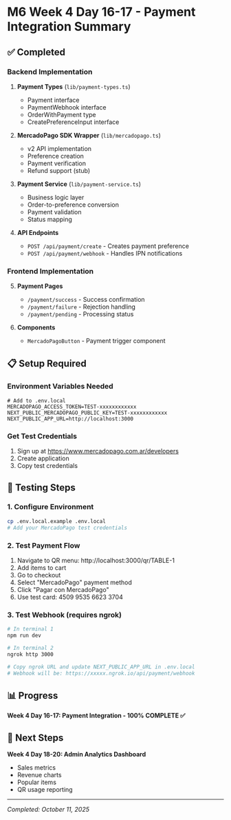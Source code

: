 # M6 Week 4 Day 16-17 - Payment Integration Summary

## ✅ Completed

### Backend Implementation
1. **Payment Types** (`lib/payment-types.ts`)
   - Payment interface
   - PaymentWebhook interface
   - OrderWithPayment type
   - CreatePreferenceInput interface

2. **MercadoPago SDK Wrapper** (`lib/mercadopago.ts`)
   - v2 API implementation
   - Preference creation
   - Payment verification
   - Refund support (stub)

3. **Payment Service** (`lib/payment-service.ts`)
   - Business logic layer
   - Order-to-preference conversion
   - Payment validation
   - Status mapping

4. **API Endpoints**
   - `POST /api/payment/create` - Creates payment preference
   - `POST /api/payment/webhook` - Handles IPN notifications

### Frontend Implementation
5. **Payment Pages**
   - `/payment/success` - Success confirmation
   - `/payment/failure` - Rejection handling
   - `/payment/pending` - Processing status

6. **Components**
   - `MercadoPagoButton` - Payment trigger component

## 📋 Setup Required

### Environment Variables Needed
```env
# Add to .env.local
MERCADOPAGO_ACCESS_TOKEN=TEST-xxxxxxxxxxxx
NEXT_PUBLIC_MERCADOPAGO_PUBLIC_KEY=TEST-xxxxxxxxxxxx
NEXT_PUBLIC_APP_URL=http://localhost:3000
```

### Get Test Credentials
1. Sign up at https://www.mercadopago.com.ar/developers
2. Create application
3. Copy test credentials

## 🧪 Testing Steps

### 1. Configure Environment
```bash
cp .env.local.example .env.local
# Add your MercadoPago test credentials
```

### 2. Test Payment Flow
1. Navigate to QR menu: http://localhost:3000/qr/TABLE-1
2. Add items to cart
3. Go to checkout
4. Select "MercadoPago" payment method
5. Click "Pagar con MercadoPago"
6. Use test card: 4509 9535 6623 3704

### 3. Test Webhook (requires ngrok)
```bash
# In terminal 1
npm run dev

# In terminal 2
ngrok http 3000

# Copy ngrok URL and update NEXT_PUBLIC_APP_URL in .env.local
# Webhook will be: https://xxxxx.ngrok.io/api/payment/webhook
```

## 📊 Progress

**Week 4 Day 16-17: Payment Integration - 100% COMPLETE ✅**

## 🚀 Next Steps

**Week 4 Day 18-20: Admin Analytics Dashboard**
- Sales metrics
- Revenue charts
- Popular items
- QR usage reporting

---

*Completed: October 11, 2025*
